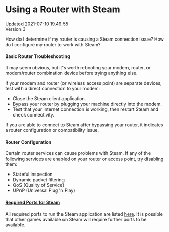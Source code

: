 # Using a Router with Steam
Updated 2021-07-10 19.49.55  
Version 3  

How do I determine if my router is causing a Steam connection issue?  How do I configure my router to work with Steam?  
  
#### Basic Router Troubleshooting
It may seem obvious, but it's worth rebooting your modem, router, or modem/router combination device before trying anything else.  
  
If your modem and router (or wireless access point) are separate devices, test with a direct connection to your modem:  

* Close the Steam client application.
* Bypass your router by plugging your machine directly into the modem.
* Test that your internet connection is working, then restart Steam and check connectivity.

  
If you are able to connect to Steam after bypassing your router, it indicates a router configuration or compatibility issue.  
  
#### Router Configuration
Certain router services can cause problems with Steam. If any of the following services are enabled on your router or access point, try disabling them:  

* Stateful inspection
* Dynamic packet filtering
* QoS (Quality of Service)
* UPnP (Universal Plug 'n Play)

  
  
#### [Required Ports for Steam](https://help.steampowered.com/en/faqs/view/2EA8-4D75-DA21-31EB)
All required ports to run the Steam application are listed [here](https://help.steampowered.com/en/faqs/view/2EA8-4D75-DA21-31EB). It is possible that other games available on Steam will require further ports to be available.